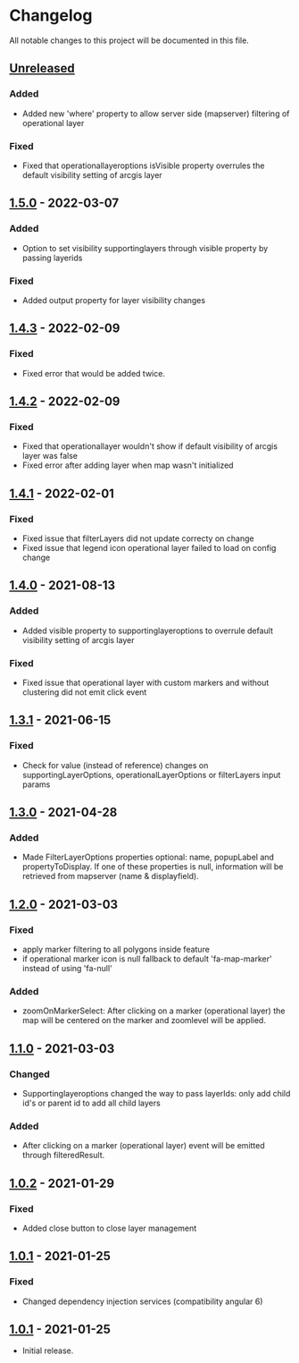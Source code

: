 # Changelog

All notable changes to this project will be documented in this file.

<!--
"### Added" for new features.
"### Changed" for changes in existing functionality.
"### Deprecated" for soon-to-be removed features.
"### Removed" for now removed features.
"### Fixed" for any bug fixes.
"### Security" in case of vulnerabilities.
-->
## [Unreleased]

### Added
- Added new 'where' property to allow server side (mapserver) filtering of operational layer

### Fixed
- Fixed that operationallayeroptions isVisible property overrules the default visibility setting of arcgis layer

## [1.5.0] - 2022-03-07

### Added
- Option to set visibility supportinglayers through visible property by passing layerids

### Fixed
- Added output property for layer visibility changes


## [1.4.3] - 2022-02-09

### Fixed
- Fixed error that would be added twice.


## [1.4.2] - 2022-02-09

### Fixed
- Fixed that operationallayer wouldn't show if default visibility of arcgis layer was false
- Fixed error after adding layer when map wasn't initialized


## [1.4.1] - 2022-02-01

### Fixed
- Fixed issue that filterLayers did not update correcty on change
- Fixed issue that legend icon operational layer failed to load on config change


## [1.4.0] - 2021-08-13

### Added
- Added visible property to supportinglayeroptions to overrule default visibility setting of arcgis layer
### Fixed
- Fixed issue that operational layer with custom markers and without clustering did not emit click event


## [1.3.1] - 2021-06-15

### Fixed
- Check for value (instead of reference) changes on supportingLayerOptions, operationalLayerOptions or filterLayers input params


## [1.3.0] - 2021-04-28

### Added
- Made FilterLayerOptions properties optional: name, popupLabel and propertyToDisplay. If one of these properties is null, information will be retrieved from mapserver (name & displayfield).


## [1.2.0] - 2021-03-03

### Fixed
- apply marker filtering to all polygons inside feature
- if operational marker icon is null fallback to default 'fa-map-marker' instead of using 'fa-null'

### Added
- zoomOnMarkerSelect: After clicking on a marker (operational layer) the map will be centered on the marker and zoomlevel will be applied.


## [1.1.0] - 2021-03-03

### Changed
- Supportinglayeroptions changed the way to pass layerIds: only add child id's or parent id to add all child layers

### Added
- After clicking on a marker (operational layer) event will be emitted through filteredResult.


## [1.0.2] - 2021-01-29

### Fixed
- Added close button to close layer management


## [1.0.1] - 2021-01-25

### Fixed
- Changed dependency injection services (compatibility angular 6)


## [1.0.1] - 2021-01-25
- Initial release.


[Unreleased]: https://github.com/digipolisantwerp/smart-table_widget_angular/compare/v1.5.0...HEAD
[1.5.0]: https://github.com/digipolisantwerp/location-viewer_widget_angular/compare/v1.4.3...v1.5.0
[1.4.3]: https://github.com/digipolisantwerp/location-viewer_widget_angular/compare/v1.4.2...v1.4.3
[1.4.2]: https://github.com/digipolisantwerp/location-viewer_widget_angular/compare/v1.4.1...v1.4.2
[1.4.1]: https://github.com/digipolisantwerp/location-viewer_widget_angular/compare/v1.4.0...v1.4.1
[1.4.0]: https://github.com/digipolisantwerp/location-viewer_widget_angular/compare/v1.3.1...v1.4.0
[1.3.1]: https://github.com/digipolisantwerp/location-viewer_widget_angular/compare/v1.3.0...v1.3.1
[1.3.0]: https://github.com/digipolisantwerp/location-viewer_widget_angular/compare/v1.2.0...v1.3.0
[1.2.0]: https://github.com/digipolisantwerp/location-viewer_widget_angular/compare/v1.1.0...v1.2.0
[1.1.0]: https://github.com/digipolisantwerp/location-viewer_widget_angular/compare/v1.0.2...v1.1.0
[1.0.2]: https://github.com/digipolisantwerp/location-viewer_widget_angular/compare/v1.0.1...v1.0.2
[1.0.1]: https://github.com/digipolisantwerp/location-viewer_widget_angular/compare/v1.0.0...v1.0.1
[1.0.0]: https://github.com/digipolisantwerp/location-viewer_widget_angular/compare/v1.0.0
